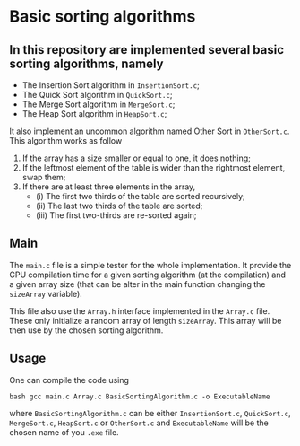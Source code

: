 # Basic sorting algorithms

## In this repository are implemented several basic sorting algorithms, namely

* The Insertion Sort algorithm in `InsertionSort.c`;
* The Quick Sort algorithm in `QuickSort.c`;
* The Merge Sort algorithm in `MergeSort.c`;
* The Heap Sort algorithm in `HeapSort.c`;

It also implement an uncommon algorithm named Other Sort in `OtherSort.c`. This algorithm works as follow

1. If the array has a size smaller or equal to one, it does nothing;
2. If the leftmost element of the table is wider than the rightmost element, swap them;
3. If there are at least three elements in the array,
    * (i)   The first two thirds of the table are sorted recursively;
    * (ii)  The last two thirds of the table are sorted;
    * (iii) The first two-thirds are re-sorted again;

## Main
The `main.c` file is a simple tester for the whole implementation. It provide the CPU compilation time for a given sorting algorithm (at the compilation) and a given array size (that can be alter in the main function changing the `sizeArray` variable).

This file also use the `Array.h` interface implemented in the `Array.c` file. These only initialize a random array of length `sizeArray`. This array will be then use by the chosen sorting algorithm.

## Usage

One can compile the code using

``bash
gcc main.c Array.c BasicSortingAlgorithm.c -o ExecutableName
``

where `BasicSortingAlgorithm.c` can be either `InsertionSort.c`, `QuickSort.c`, `MergeSort.c`, `HeapSort.c`
or `OtherSort.c` and `ExecutableName` will be the chosen name of you `.exe` file.
